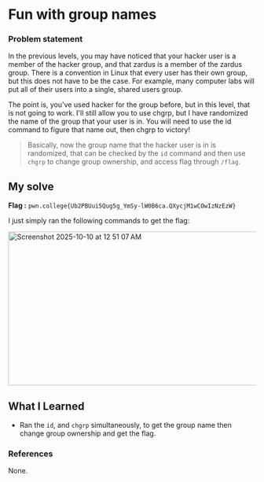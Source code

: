 # Fun with group names
### Problem statement

In the previous levels, you may have noticed that your hacker user is a member of the hacker group, and that zardus is a member of the zardus group. There is a convention in Linux that every user has their own group, but this does not have to be the case. For example, many computer labs will put all of their users into a single, shared users group.

The point is, you've used hacker for the group before, but in this level, that is not going to work. I'll still allow you to use chgrp, but I have randomized the name of the group that your user is in. You will need to use the id command to figure that name out, then chgrp to victory!

> Basically, now the group name that the hacker user is in is randomized, that can be checked by the `id` command and then use `chgrp` to change group ownership, and access flag through `/flag`.

## My solve
**Flag :** `pwn.college{Ub2PBUui5Qug5g_YmSy-lW0B6ca.QXycjM1wCOwIzNzEzW}`

I just simply ran the following commands to get the flag:

<img width="584" height="313" alt="Screenshot 2025-10-10 at 12 51 07 AM" src="https://github.com/user-attachments/assets/a23d0844-b256-459e-bb5d-af3ae480aef6" />

## What I Learned
- Ran the `id`, and `chgrp` simultaneously, to get the group name then change group ownership and get the flag.

### References
None.
